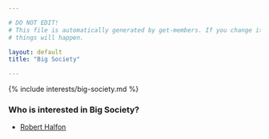 ```yaml
---

# DO NOT EDIT!
# This file is automatically generated by get-members. If you change it, bad
# things will happen.

layout: default
title: "Big Society"

---
```


{% include interests/big-society.md %}

### Who is interested in Big Society?


* [Robert Halfon](../members/robert-halfon.html)
